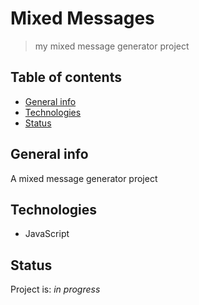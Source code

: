 # Mixed Messages
> my mixed message generator project

## Table of contents
* [General info](#general-info)
* [Technologies](#technologies)
* [Status](#status)

## General info
A mixed message generator project

## Technologies
* JavaScript

## Status
Project is: _in progress_
